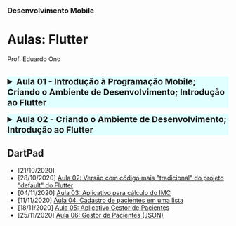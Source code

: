 ### Desenvolvimento Mobile

# Aulas: Flutter

Prof. Eduardo Ono

<br>

<details>
  <summary style="font-size: 1.2rem; font-weight: bold; background-color: lightcyan">
    Aula 01 - Introdução à Programação Mobile; Criando o Ambiente de Desenvolvimento; Introdução ao Flutter
  </summary>
  <section>
  
  * História dos Dispositivos Móveis
    * [TecMundo] [A história do Android](https://www.youtube.com/watch?v=5K4pEk19nhs) (YouTube, 9:12, Ago/2017)

  * **Projeto "default" do Flutter**
    * Exemplos:
      * Exemplo-01: [Projeto](./aula_01/) | [DartPad](https://dartpad.dev/embed-flutter.html?gh_owner=eduardo-ono&gh_repo=desenvolvimento-mobile&gh_path=aulas/aula_01/lib&theme=dark&run=true&split=75)
    * Vídeo Aulas
      * [Filipe Deschamps] [A Primeira Aula de Flutter Que Todo Mundo Deveria Ter](https://www.youtube.com/watch?v=J4BVaXkwmM8) (YouTube, 39:59, Fev/2021)
  * **Versão "tradicional" do código do projeto "default" do Flutter**

  </section>
</details>

<p></p>

<details>
  <summary style="font-size: 1.2rem; font-weight: bold; background-color: lightcyan">
    Aula 02 - Criando o Ambiente de Desenvolvimento; Introdução ao Flutter
  </summary>
  <section>
  
  * **Projeto "default" do Flutter**

  <hr><br>

  </section>
</details>


## DartPad

* [21/10/2020] 
* [28/10/2020] [Aula 02: Versão com código mais "tradicional" do projeto "default" do Flutter](https://dartpad.dev/embed-flutter.html?gh_owner=eduardo-ono&gh_repo=desenvolvimento-mobile&gh_path=aulas/aula_02/lib&theme=dark&run=true&split=75)
* [04/11/2020] [Aula 03: Aplicativo para cálculo do IMC](https://dartpad.dev/embed-flutter.html?gh_owner=eduardo-ono&gh_repo=desenvolvimento-mobile&gh_path=aulas/aula_03/lib&theme=dark&run=true&split=75)
* [11/11/2020] [Aula 04: Cadastro de pacientes em uma lista](https://dartpad.dev/embed-flutter.html?gh_owner=eduardo-ono&gh_repo=desenvolvimento-mobile&gh_path=aulas/aula_04/lib&theme=dark&run=true&split=75)
* [18/11/2020] [Aula 05: Aplicativo Gestor de Pacientes](https://dartpad.dev/embed-flutter.html?gh_owner=eduardo-ono&gh_repo=desenvolvimento-mobile&gh_path=aulas/aula_05/lib&theme=dark&run=true&split=75)
* [25/11/2020] [Aula 06: Gestor de Pacientes (JSON)]()

<br>
